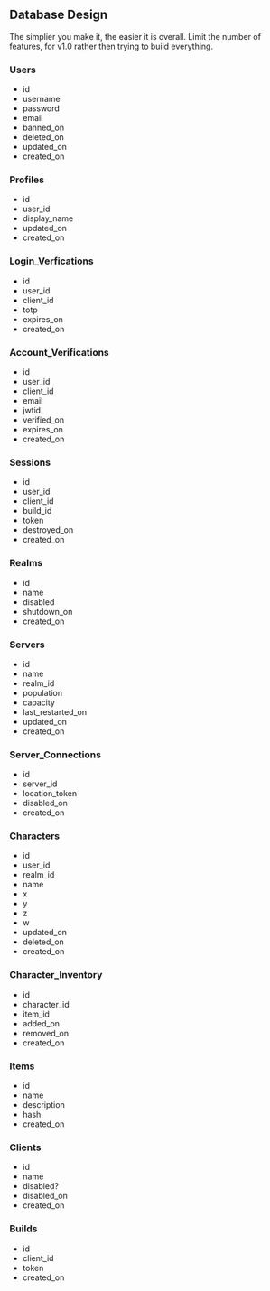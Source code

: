 ## Database Design
The simplier you make it, the easier it is overall. Limit the number of features, for v1.0 rather then trying to build everything.
### Users
* id
* username
* password
* email
* banned_on
* deleted_on
* updated_on
* created_on
### Profiles
* id
* user_id
* display_name
* updated_on
* created_on
### Login_Verfications
* id
* user_id
* client_id
* totp
* expires_on
* created_on
### Account_Verifications
* id
* user_id
* client_id
* email
* jwtid
* verified_on
* expires_on
* created_on
### Sessions
* id
* user_id
* client_id
* build_id
* token
* destroyed_on
* created_on
### Realms
* id
* name
* disabled
* shutdown_on
* created_on
### Servers
* id
* name
* realm_id
* population
* capacity
* last_restarted_on
* updated_on
* created_on
### Server_Connections
* id
* server_id
* location_token
* disabled_on
* created_on
### Characters
* id
* user_id
* realm_id
* name
* x
* y
* z
* w
* updated_on
* deleted_on
* created_on
### Character_Inventory
* id
* character_id
* item_id
* added_on
* removed_on
* created_on
### Items
* id
* name
* description
* hash
* created_on
### Clients
* id
* name
* disabled?
* disabled_on
* created_on
### Builds
* id
* client_id
* token
* created_on